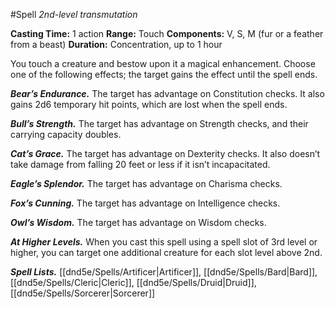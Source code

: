 #Spell
*2nd-level transmutation*

**Casting Time:** 1 action
**Range:** Touch
**Components:** V, S, M (fur or a feather from a beast)
**Duration:** Concentration, up to 1 hour

You touch a creature and bestow upon it a magical enhancement. Choose one of the following effects; the target gains the effect until the spell ends.

***Bear’s Endurance.*** The target has advantage on Constitution checks. It also gains 2d6 temporary hit points, which are lost when the spell ends.

***Bull’s Strength.*** The target has advantage on Strength checks, and their carrying capacity doubles.

***Cat’s Grace.*** The target has advantage on Dexterity checks. It also doesn’t take damage from falling 20 feet or less if it isn’t incapacitated.

***Eagle’s Splendor.*** The target has advantage on Charisma checks.

***Fox’s Cunning.*** The target has advantage on Intelligence checks.

***Owl’s Wisdom.*** The target has advantage on Wisdom checks.  

***At Higher Levels.*** When you cast this spell using a spell slot of 3rd level or higher, you can target one additional creature for each slot level above 2nd.

***Spell Lists.*** [[dnd5e/Spells/Artificer\|Artificer]], [[dnd5e/Spells/Bard\|Bard]], [[dnd5e/Spells/Cleric\|Cleric]], [[dnd5e/Spells/Druid\|Druid]], [[dnd5e/Spells/Sorcerer\|Sorcerer]]